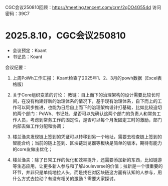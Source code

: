 CGC会议250810回顾：https://meeting.tencent.com/crm/2qDO4G554d
访问密码：39C7

# 2025.8.10，CGC会议250810

- 会议预定：Koant
- 书记员：Koant

会议纪要：
1. 上周PoWh工作汇报：
Koant检查了2025年1、2、3月的powh数据（Excel表格版）

2. 关于Core组织变革的讨论：
教链：自上而下的治理架构的设计需要比较长时间，在没有构建好新的治理体系的情况下，基于现有治理体系，自下而上的工作可以同步推进，也能为日后自上而下的治理架构设计打基础，比如比较迫切的两个部门：PoWh、书记处，是否可以先确认这两个部门的负责人和常务工作人员，考虑到常务工作的固定性，是否可以每个月发固定工时的激励，部门内部去做工作分配和协调；

3. 楼兰渔夫发现链上签到的凭证可以转移到另一个地址，需要去检查链上签到的智能合约；当前的链上签到、区块链浏览器等板块是简单的版本，期待有能力的core友做出优化；

4. 楼兰渔夫：除了日常工作的优化和效率提升，还需要添加新的东西，比如链游等生态应用，让更多新人参与和了解Jouleverse的价值；拉新是一个很重要的环节，并非只是单纯地拉人头，而是找在对区块链这方面有认知的人参与，用什么方式去拉动？有没有相关的激励？需要大家探讨。
